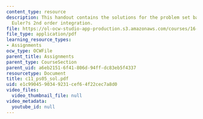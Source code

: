 ```yaml
---
content_type: resource
description: This handout contains the solutions for the problem set based on the
  Euler?s 2nd order integration.
file: https://ol-ocw-studio-app-production.s3.amazonaws.com/courses/16-01-unified-engineering-i-ii-iii-iv-fall-2005-spring-2006/e1c9904590349231cef64f22cec7a8d0_c11_ps05_sol.pdf
file_type: application/pdf
learning_resource_types:
- Assignments
ocw_type: OCWFile
parent_title: Assignments
parent_type: CourseSection
parent_uid: a6eb2151-6f41-806d-94ff-dc83eb5f4337
resourcetype: Document
title: c11_ps05_sol.pdf
uid: e1c99045-9034-9231-cef6-4f22cec7a8d0
video_files:
  video_thumbnail_file: null
video_metadata:
  youtube_id: null
---
```

